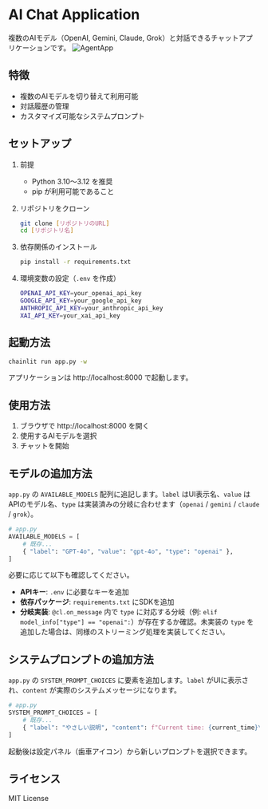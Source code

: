 # AI Chat Application

複数のAIモデル（OpenAI, Gemini, Claude, Grok）と対話できるチャットアプリケーションです。
![AgentApp](./public/img/AgentApp.png)

## 特徴

- 複数のAIモデルを切り替えて利用可能
- 対話履歴の管理
- カスタマイズ可能なシステムプロンプト

## セットアップ

1. 前提
   - Python 3.10〜3.12 を推奨
   - pip が利用可能であること

2. リポジトリをクローン
   ```bash
   git clone [リポジトリのURL]
   cd [リポジトリ名]
   ```

3. 依存関係のインストール
   ```bash
   pip install -r requirements.txt
   ```

4. 環境変数の設定（`.env` を作成）
   ```bash
   OPENAI_API_KEY=your_openai_api_key
   GOOGLE_API_KEY=your_google_api_key
   ANTHROPIC_API_KEY=your_anthropic_api_key
   XAI_API_KEY=your_xai_api_key
   ```

## 起動方法
```bash
chainlit run app.py -w
```

アプリケーションは http://localhost:8000 で起動します。

## 使用方法
1. ブラウザで http://localhost:8000 を開く
2. 使用するAIモデルを選択
3. チャットを開始

## モデルの追加方法
`app.py` の `AVAILABLE_MODELS` 配列に追記します。`label` はUI表示名、`value` はAPIのモデル名、`type` は実装済みの分岐に合わせます（`openai` / `gemini` / `claude` / `grok`）。

```python
# app.py
AVAILABLE_MODELS = [
    # 既存...
    { "label": "GPT-4o", "value": "gpt-4o", "type": "openai" },
]
```

必要に応じて以下も確認してください。
- __APIキー__: `.env` に必要なキーを追加
- __依存パッケージ__: `requirements.txt` にSDKを追加
- __分岐実装__: `@cl.on_message` 内で `type` に対応する分岐（例: `elif model_info["type"] == "openai":`）が存在するか確認。未実装の `type` を追加した場合は、同様のストリーミング処理を実装してください。

## システムプロンプトの追加方法
`app.py` の `SYSTEM_PROMPT_CHOICES` に要素を追加します。`label` がUIに表示され、`content` が実際のシステムメッセージになります。

```python
# app.py
SYSTEM_PROMPT_CHOICES = [
    # 既存...
    { "label": "やさしい説明", "content": f"Current time: {current_time}\n丁寧で親切に説明してください。" },
]
```

起動後は設定パネル（歯車アイコン）から新しいプロンプトを選択できます。

## ライセンス
MIT License